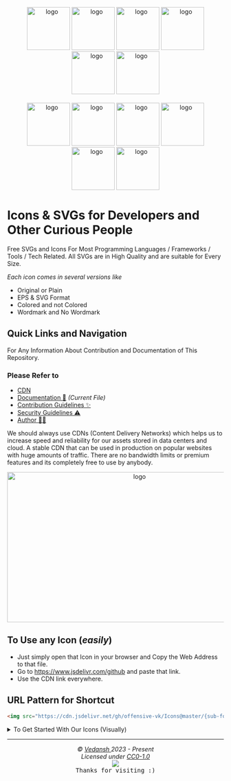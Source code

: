 <div align="center">
    <img 
      src="https://cdn.jsdelivr.net/gh/offensive-vk/Icons@master/archlinux/archlinux-original.svg" 
      alt="logo" 
      width="100" 
      height="100"
    /> 
    <img 
      src="https://cdn.jsdelivr.net/gh/offensive-vk/Icons@master/babel/babel-original.svg" 
      alt="logo" 
      width="100" 
      height="100"
    /> 
    <img 
      src="https://cdn.jsdelivr.net/gh/offensive-vk/Icons@master/canva/canva-original.svg" 
      alt="logo" 
      width="100" 
      height="100"
    /> 
    <img 
      src="https://cdn.jsdelivr.net/gh/offensive-vk/Icons@master/dot-net/dot-net-original.svg" 
      alt="logo" 
      width="100" 
      height="100"
    /> 
    <img 
      src="https://cdn.jsdelivr.net/gh/offensive-vk/Icons@master/firefox/firefox-original.svg" 
      alt="logo" 
      width="100" 
      height="100"
    /> 
    <img 
      src="https://cdn.jsdelivr.net/gh/offensive-vk/Icons@master/vscode/vscode-original.svg" 
      alt="logo" 
      width="100" 
      height="100"
    /> 
</div>
<br>
<div align="center">
    <img 
      src="https://cdn.jsdelivr.net/gh/offensive-vk/Icons@master/jquery/jquery-original.svg" 
      alt="logo" 
      width="100" 
      height="100"
    /> 
    <img 
      src="https://cdn.jsdelivr.net/gh/offensive-vk/Icons@master/linkedin/linkedin-original.svg" 
      alt="logo" 
      width="100" 
      height="100"
    /> 
    <img 
      src="https://cdn.jsdelivr.net/gh/offensive-vk/Icons@master/mongodb/mongodb-original.svg" 
      alt="logo" 
      width="100" 
      height="100"
    /> 
    <img 
      src="https://cdn.jsdelivr.net/gh/offensive-vk/Icons@master/neovim/neovim-original.svg" 
      alt="logo" 
      width="100" 
      height="100"
    /> 
    <img 
      src="https://cdn.jsdelivr.net/gh/offensive-vk/Icons@master/playwright/playwright-original.svg" 
      alt="logo" 
      width="100" 
      height="100"
    /> 
    <img 
      src="https://cdn.jsdelivr.net/gh/offensive-vk/Icons@master/sass/sass-original.svg" 
      alt="logo" 
      width="100" 
      height="100"
    /> 
</div>

# Icons & SVGs for Developers and Other Curious People

Free SVGs and Icons For Most Programming Languages / Frameworks / Tools / Tech Related. All SVGs are in High Quality and are suitable for Every Size.

*Each icon comes in several versions like*

- Original or Plain
- EPS & SVG Format
- Colored and not Colored
- Wordmark and No Wordmark

## Quick Links and Navigation

For Any Information About Contribution and Documentation of This Repository.

### Please Refer to

- [CDN](https://www.jsdelivr.com/package/gh/offensive-vk/Icons)
- [Documentation 📖](https://github.com/offensive-vk/Icons/blob/master/README.md) *(Current File)*
- [Contribution Guidelines ✨](https://github.com/offensive-vk/Icons/blob/master/.github/CONTRIBUTING.md)
- [Security Guidelines ⚠️](https://github.com/offensive-vk/Icons/blob/master/.github/SECURITY.md)
- [Author 🧑‍💻](https://github.com/offensive-vk/)

We should always use CDNs (Content Delivery Networks) which helps us to increase speed and reliability for our assets stored in data centers and cloud.
A stable CDN that can be used in production on popular websites with huge amounts of traffic. There are no bandwidth limits or premium features and its completely free to use by anybody.

<div align="center">
    <img 
      src="https://cdn.jsdelivr.net/gh/offensive-vk/Icons@master/private/hero.png" 
      alt="logo" 
      width="600" 
      height="350"
    /> 
</div>

## To Use any Icon (*easily*) 

- Just simply open that Icon in your browser and Copy the Web Address to that file.
- Go to <https://www.jsdelivr.com/github> and paste that link.
- Use the CDN link everywhere.

## URL Pattern for Shortcut

```html
<img src="https://cdn.jsdelivr.net/gh/offensive-vk/Icons@master/{sub-folder}/{file-name.svg}" />
```


<details>
  <summary>To Get Started With Our Icons (Visually)</summary>

> ### 1. Navigate to your favourite icons or SVG. (selection)
> <img src="https://cdn.jsdelivr.net/gh/offensive-vk/Icons@master/private/first.png" width="1080" height="500"/>

> ### 2. Choose any version (colored or black and white.)
> <img src="https://cdn.jsdelivr.net/gh/offensive-vk/Icons@master/private/second.png" width="1080" height="500"/>

> ### 3. Copy the complete link (url)
> <img src="https://cdn.jsdelivr.net/gh/offensive-vk/Icons@master/private/third.png" width="1080" height="500"/>

> ### 4. Open a tab and go to < https://www.jsdelivr.com/github/ >
> <img src="https://cdn.jsdelivr.net/gh/offensive-vk/Icons@master/private/fourth.png" width="1080" height="400"/>

> ### 5. Always use CDN with Github for Better Performance and Reachability.
> <img src="https://cdn.jsdelivr.net/gh/offensive-vk/Icons@master/private/five.png" width="1080" height="500"/>

> ### 6. Convert the Github Link to CDN Link (paste github link and copy jsdelivr link.)<br>
> <img src="https://cdn.jsdelivr.net/gh/offensive-vk/Icons@master/private/six.png" width="1080" height="500"/>

> ### 7. Use that link wherever you want.
> <img src="https://cdn.jsdelivr.net/gh/offensive-vk/Icons@master/private/final.png" width="1080" height="300"/>
</details>

***

<p align="center">
  <i>&copy; <a href="https://github.com/offensive-vk/">Vedansh </a> 2023 - Present</i><br>
  <i>Licensed under <a href="https://github.com/TheHamsterBot/Icons#CC0-1.0-1-ov-file">CC0-1.0</a></i><br>
  <a href="https://github.com/TheHamsterBot"><img src="https://i.ibb.co/4KtpYxb/octocat-clean-mini.png" /></a><br>
  <kbd>Thanks for visiting :)</kbd>
</p>

